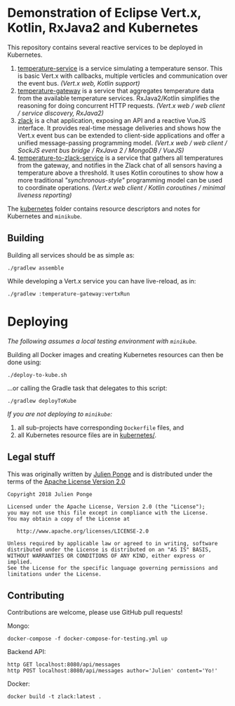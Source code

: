 # Demonstration of Eclipse Vert.x, Kotlin, RxJava2 and Kubernetes

This repository contains several reactive services to be deployed in Kubernetes.

1. [temperature-service](temperature-service) is a service simulating a temperature sensor.
   This is basic Vert.x with callbacks, multiple verticles and communication over the event bus.
   _(Vert.x web, Kotlin support)_
2. [temperature-gateway](temperature-gateway) is a service that aggregates temperature data from the available temperature services.
   RxJava2/Kotlin simplifies the reasoning for doing concurrent HTTP requests.
   _(Vert.x web / web client / service discovery, RxJava2)_
3. [zlack](zlack) is a chat application, exposing an API and a reactive VueJS interface.
   It provides real-time message deliveries and shows how the Vert.x event bus can be extended to client-side applications and offer a unified message-passing programming model.
   _(Vert.x web / web client / SockJS event bus bridge / RxJava 2 / MongoDB / VueJS)_
4. [temperature-to-zlack-service](temperature-to-zlack-service) is a service that gathers all temperatures from the gateway, and notifies in the Zlack chat of all sensors having a temperature above a threshold.
   It uses Kotlin coroutines to show how a more traditional _"synchronous-style"_ programming model can be used to coordinate operations.
   _(Vert.x web client / Kotlin coroutines / minimal liveness reporting)_

The [kubernetes](kubernetes) folder contains resource descriptors and notes for Kubernetes and `minikube`.

## Building

Building all services should be as simple as:

    ./gradlew assemble

While developing a Vert.x service you can have live-reload, as in:

    ./gradlew :temperature-gateway:vertxRun

# Deploying

_The following assumes a local testing environment with `minikube`._

Building all Docker images and creating Kubernetes resources can then be done using:

    ./deploy-to-kube.sh

...or calling the Gradle task that delegates to this script:

    ./gradlew deployToKube

_If you are not deploying to `minikube`:_

1. all sub-projects have corresponding `Dockerfile` files, and
2. all Kubernetes resource files are in [kubernetes/](kubernetes).

## Legal stuff

This was originally written by [Julien Ponge](https://julien.ponge.org/) and is distributed under the terms of the [Apache License Version 2.0](http://www.apache.org/licenses/LICENSE-2.0.txt)

    Copyright 2018 Julien Ponge

    Licensed under the Apache License, Version 2.0 (the "License");
    you may not use this file except in compliance with the License.
    You may obtain a copy of the License at

       http://www.apache.org/licenses/LICENSE-2.0

    Unless required by applicable law or agreed to in writing, software
    distributed under the License is distributed on an "AS IS" BASIS,
    WITHOUT WARRANTIES OR CONDITIONS OF ANY KIND, either express or implied.
    See the License for the specific language governing permissions and
    limitations under the License.

## Contributing

Contributions are welcome, please use GitHub pull requests!


Mongo:

    docker-compose -f docker-compose-for-testing.yml up

Backend API:

    http GET localhost:8080/api/messages
    http POST localhost:8080/api/messages author='Julien' content='Yo!'

Docker:

    docker build -t zlack:latest .

